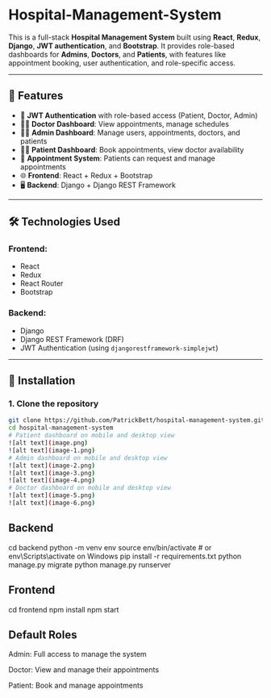 # Hospital-Management-System

This is a full-stack **Hospital Management System** built using **React**, **Redux**, **Django**, **JWT authentication**, and **Bootstrap**. It provides role-based dashboards for **Admins**, **Doctors**, and **Patients**, with features like appointment booking, user authentication, and role-specific access.

---

## 🚀 Features

- 🔐 **JWT Authentication** with role-based access (Patient, Doctor, Admin)
- 👨‍⚕️ **Doctor Dashboard**: View appointments, manage schedules
- 👩‍💼 **Admin Dashboard**: Manage users, appointments, doctors, and patients
- 🧑‍💊 **Patient Dashboard**: Book appointments, view doctor availability
- 📅 **Appointment System**: Patients can request and manage appointments
- 🌐 **Frontend**: React + Redux + Bootstrap
- 🖥️ **Backend**: Django + Django REST Framework

---

## 🛠️ Technologies Used

### Frontend:

- React
- Redux
- React Router
- Bootstrap

### Backend:

- Django
- Django REST Framework (DRF)
- JWT Authentication (using `djangorestframework-simplejwt`)

---

## 🔧 Installation

### 1. Clone the repository

```bash
git clone https://github.com/PatrickBett/hospital-management-system.git
cd hospital-management-system
# Patient dashboard on mobile and desktop view
![alt text](image.png)
![alt text](image-1.png)
# Admin dashboard on mobile and desktop view
![alt text](image-2.png)
![alt text](image-3.png)
![alt text](image-4.png)
# Doctor dashboard on mobile and desktop view
![alt text](image-5.png)
![alt text](image-6.png)
```

## Backend

cd backend
python -m venv env
source env/bin/activate # or env\Scripts\activate on Windows
pip install -r requirements.txt
python manage.py migrate
python manage.py runserver

## Frontend

cd frontend
npm install
npm start

## Default Roles

Admin: Full access to manage the system

Doctor: View and manage their appointments

Patient: Book and manage appointments
